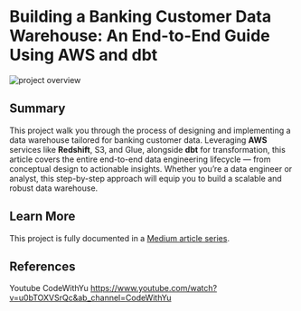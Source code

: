 # Building a Banking Customer Data Warehouse: An End-to-End Guide Using AWS and dbt

![project overview](https://miro.medium.com/v2/resize:fit:1100/format:webp/1*2iaMUMN-Zdd2aOy6ajvEYw.jpeg)

## Summary

This project walk you through the process of designing and implementing a data warehouse tailored for banking customer data. Leveraging **AWS** services like **Redshift**, S3, and Glue, alongside **dbt** for transformation, this article covers the entire end-to-end data engineering lifecycle — from conceptual design to actionable insights. Whether you’re a data engineer or analyst, this step-by-step approach will equip you to build a scalable and robust data warehouse.

## Learn More

This project is fully documented in a [Medium article series](https://medium.com/@jushijun/building-a-banking-customer-data-warehouse-an-end-to-end-guide-using-aws-and-dbt-c058ebe7af35).

## References
Youtube CodeWithYu https://www.youtube.com/watch?v=u0bTOXVSrQc&ab_channel=CodeWithYu
